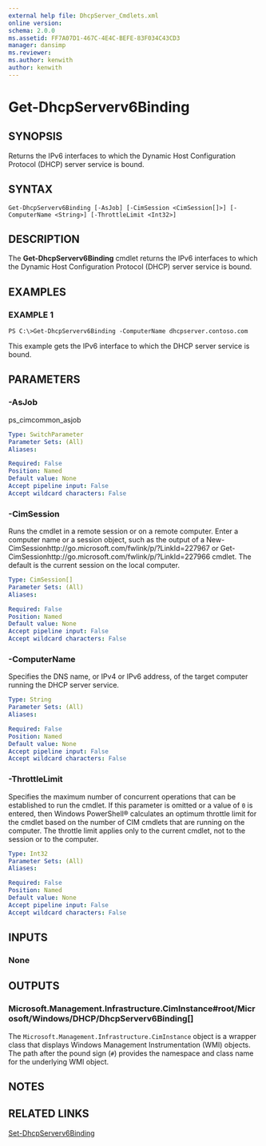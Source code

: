 ```yaml
---
external help file: DhcpServer_Cmdlets.xml
online version: 
schema: 2.0.0
ms.assetid: FF7A07D1-467C-4E4C-BEFE-83F034C43CD3
manager: dansimp
ms.reviewer:
ms.author: kenwith
author: kenwith
---
```


# Get-DhcpServerv6Binding

## SYNOPSIS
Returns the IPv6 interfaces to which the Dynamic Host Configuration Protocol (DHCP) server service is bound.

## SYNTAX

```
Get-DhcpServerv6Binding [-AsJob] [-CimSession <CimSession[]>] [-ComputerName <String>] [-ThrottleLimit <Int32>]
```

## DESCRIPTION
The **Get-DhcpServerv6Binding** cmdlet returns the IPv6 interfaces to which the Dynamic Host Configuration Protocol (DHCP) server service is bound.

## EXAMPLES

### EXAMPLE 1
```
PS C:\>Get-DhcpServerv6Binding -ComputerName dhcpserver.contoso.com
```

This example gets the IPv6 interface to which the DHCP server service is bound.

## PARAMETERS

### -AsJob
ps_cimcommon_asjob

```yaml
Type: SwitchParameter
Parameter Sets: (All)
Aliases: 

Required: False
Position: Named
Default value: None
Accept pipeline input: False
Accept wildcard characters: False
```

### -CimSession
Runs the cmdlet in a remote session or on a remote computer.
Enter a computer name or a session object, such as the output of a New-CimSessionhttp://go.microsoft.com/fwlink/p/?LinkId=227967 or Get-CimSessionhttp://go.microsoft.com/fwlink/p/?LinkId=227966 cmdlet.
The default is the current session on the local computer.

```yaml
Type: CimSession[]
Parameter Sets: (All)
Aliases: 

Required: False
Position: Named
Default value: None
Accept pipeline input: False
Accept wildcard characters: False
```

### -ComputerName
Specifies the DNS name, or IPv4 or IPv6 address, of the target computer running the DHCP server service.

```yaml
Type: String
Parameter Sets: (All)
Aliases: 

Required: False
Position: Named
Default value: None
Accept pipeline input: False
Accept wildcard characters: False
```

### -ThrottleLimit
Specifies the maximum number of concurrent operations that can be established to run the cmdlet.
If this parameter is omitted or a value of `0` is entered, then Windows PowerShell® calculates an optimum throttle limit for the cmdlet based on the number of CIM cmdlets that are running on the computer.
The throttle limit applies only to the current cmdlet, not to the session or to the computer.

```yaml
Type: Int32
Parameter Sets: (All)
Aliases: 

Required: False
Position: Named
Default value: None
Accept pipeline input: False
Accept wildcard characters: False
```

## INPUTS

### None

## OUTPUTS

### Microsoft.Management.Infrastructure.CimInstance#root/Microsoft/Windows/DHCP/DhcpServerv6Binding[]
The `Microsoft.Management.Infrastructure.CimInstance` object is a wrapper class that displays Windows Management Instrumentation (WMI) objects.
The path after the pound sign (`#`) provides the namespace and class name for the underlying WMI object.

## NOTES

## RELATED LINKS

[Set-DhcpServerv6Binding](./Set-DhcpServerv6Binding.md)

